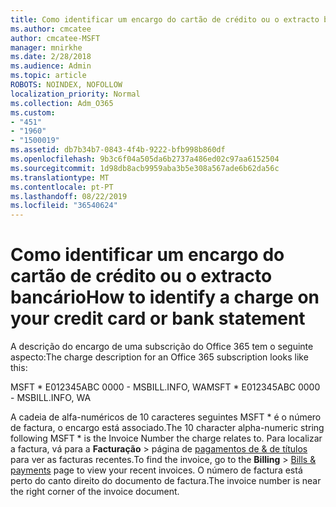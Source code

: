 ```yaml
---
title: Como identificar um encargo do cartão de crédito ou o extracto bancário
ms.author: cmcatee
author: cmcatee-MSFT
manager: mnirkhe
ms.date: 2/28/2018
ms.audience: Admin
ms.topic: article
ROBOTS: NOINDEX, NOFOLLOW
localization_priority: Normal
ms.collection: Adm_O365
ms.custom:
- "451"
- "1960"
- "1500019"
ms.assetid: db7b34b7-0843-4f4b-9222-bfb998b860df
ms.openlocfilehash: 9b3c6f04a505da6b2737a486ed02c97aa6152504
ms.sourcegitcommit: 1d98db8acb9959aba3b5e308a567ade6b62da56c
ms.translationtype: MT
ms.contentlocale: pt-PT
ms.lasthandoff: 08/22/2019
ms.locfileid: "36540624"
---
```

# <a name="how-to-identify-a-charge-on-your-credit-card-or-bank-statement"></a><span data-ttu-id="7780b-102">Como identificar um encargo do cartão de crédito ou o extracto bancário</span><span class="sxs-lookup"><span data-stu-id="7780b-102">How to identify a charge on your credit card or bank statement</span></span>

<span data-ttu-id="7780b-103">A descrição do encargo de uma subscrição do Office 365 tem o seguinte aspecto:</span><span class="sxs-lookup"><span data-stu-id="7780b-103">The charge description for an Office 365 subscription looks like this:</span></span>
  
<span data-ttu-id="7780b-104">MSFT \* E012345ABC 0000 - MSBILL.INFO, WA</span><span class="sxs-lookup"><span data-stu-id="7780b-104">MSFT \* E012345ABC 0000 - MSBILL.INFO, WA</span></span>
  
<span data-ttu-id="7780b-105">A cadeia de alfa-numéricos de 10 caracteres seguintes MSFT \* é o número de factura, o encargo está associado.</span><span class="sxs-lookup"><span data-stu-id="7780b-105">The 10 character alpha-numeric string following MSFT \* is the Invoice Number the charge relates to.</span></span> <span data-ttu-id="7780b-106">Para localizar a factura, vá para a **Facturação** \> página de [pagamentos de & de títulos](https://go.microsoft.com/fwlink/p/?linkid=848039) para ver as facturas recentes.</span><span class="sxs-lookup"><span data-stu-id="7780b-106">To find the invoice, go to the **Billing** \> [Bills & payments](https://go.microsoft.com/fwlink/p/?linkid=848039) page to view your recent invoices.</span></span> <span data-ttu-id="7780b-107">O número de factura está perto do canto direito do documento de factura.</span><span class="sxs-lookup"><span data-stu-id="7780b-107">The invoice number is near the right corner of the invoice document.</span></span>